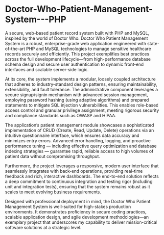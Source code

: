 # Doctor-Who-Patient-Management-System---PHP
A secure, web-based patient record system built with PHP and MySQL, inspired by the world of Doctor Who.
Doctor Who Patient Management System is a robust, enterprise-grade web application engineered with state-of-the-art PHP and MySQL technologies to manage sensitive healthcare records securely and efficiently. This project exemplifies best practices across the full development lifecycle—from high-performance database schema design and secure user authentication to dynamic front-end interfaces and scalable server-side logic.

At its core, the system implements a modular, loosely coupled architecture that adheres to industry-standard design patterns, ensuring maintainability, extensibility, and fault tolerance. The administrative component leverages a secure signup/signin mechanism with advanced session management, employing password hashing (using adaptive algorithms) and prepared statements to mitigate SQL injection vulnerabilities. This enables role-based access control and granular privilege assignment, meeting rigorous security and compliance standards such as OWASP and HIPAA.

The application’s patient management module showcases a sophisticated implementation of CRUD (Create, Read, Update, Delete) operations via an intuitive questionnaire interface, which ensures data accuracy and minimizes entry errors. Advanced error handling, logging, and proactive performance tuning — including effective query optimization and database indexing strategies — guarantee rapid, reliable access to high volumes of patient data without compromising throughput.

Furthermore, the project leverages a responsive, modern user interface that seamlessly integrates with back-end operations, providing real-time feedback and rich, interactive dashboards. The end-to-end solution reflects a deep commitment to continuous integration and testing rigor (including unit and integration tests), ensuring that the system remains robust as it scales to meet evolving business requirements.

Designed with professional deployment in mind, the Doctor Who Patient Management System is well-suited for high-stakes production environments. It demonstrates proficiency in secure coding practices, scalable application design, and agile development methodologies—an exemplary project that underscores my capability to deliver mission-critical software solutions at a strategic level.
